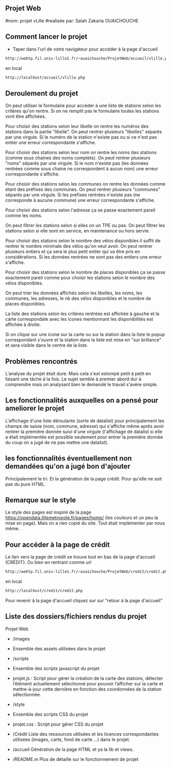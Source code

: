 ## Projet Web
#nom: projet vLille
#realisée par: Salah Zakaria OUAICHOUCHE
			   

## Comment lancer le projet
- Taper dans l'url de votre navigateur pour accéder à la page d'accueil
```sh
http://webtp.fil.univ-lille1.fr/~ouaichouche/ProjetWeb/accueil/vlille.php
```
en local
```sh
http://localhost/accueil/vlille.php
```

## Deroulement du projet
On peut utiliser le formulaire pour accéder à une liste de stations selon les critères qu'on rentre.
Si on ne remplit pas le formulaire toutes les stations vont être affichées.

Pour choisir des stations selon leur libelle on rentre les numéros des stations dans la partie "libelle".
On peut rentrer plusieurs "libelles" séparés par une virgule.
Si le numéro de la station n'existe pas ou si ce n'est pas entier une erreur correspondante s'affiche.

Pour choisir des stations selon leur nom on rentre les noms des stations (comme sous chaines des noms complets).
On peut rentrer plusieurs "noms" séparés par une virgule.
Si le nom n'existe pas (les données rentrées comme sous chaine ne correspondent à aucun nom) une erreur correspondante s'affiche.

Pour choisir des stations selon les communes on rentre les données comme étant des préfixes des communes.
On peut rentrer plusieurs "communes" séparés par une virgule.
Si les prefixes rentrées n'existe pas (ne corresponde à aucune commune) une erreur correspondante s'affiche.

Pour choisir des stations selon l'adresse ça se passe exactement pareil comme les noms.

On peut filtrer les stations selon si elles on un TPE ou pas.
On peut filtrer les stations selon si elle sont en service, en maintenance ou hors servie.

Pour choisir des stations selon le nombre des vélos disponibles il suffit de rentrer le nombre minimale des vélos qu'on veut avoir. On peut rentrer plusieurs entiers et ça sera le plus petit entier qui va être pris en considérations. Si les données rentrées ne sont pas des entiers une erreur s'affiche.

Pour choisir des stations selon le nombre de places disponibles ça se passe exactement pareil comme pour choisir les stations selon le nombre des vélos disponibles.

On peut trier les données affichés selon les libelles, les noms, les communes, les adresses, le nb des vélos disponibles et le nombre de places disponibles.

La liste des stations selon les critères rentrées est affichée à gauche et la carte correspondate avec les icones mentionnant les disponibilités est affichée à droite.

Si on clique sur une icone sur la carte ou sur la station dans la liste le popup correspondant s'ouvre et la station dans la liste est mise en "sur brillance" et sera visible dans le centre de la liste.

## Problèmes rencontrés
L'analyse du projet était dure. Mais cela s'est estompé petit à petit en faisant une tâche à la fois.
Le sujet semble à premier abord dur à comprendre mais on analysant bien le demandé le travail s'avère simple.

## Les fonctionnalités auxquelles on a pensé pour ameliorer le projet
L'affichage d'une liste déroulante (sorte de datalist) pour principalement les champs de saisie (nom, commune, adresse) qui s'affiche même après avoir rentrer la première donnée suivi d'une virgule (l'affichage de datalist si elle a était implémentée est possible seulement pour entrer la première donnée du coup on a jugé de ne pas mettre une datalist).


## les fonctionnalités éventuellement non demandées qu'on a jugé bon d'ajouter
Principalement le tri.
Et la génération de la page crédit. Pour qu'elle ne soit pas du pure HTML.

## Remarque sur le style
Le style des pages est inspiré de la page https://opendata.lillemetropole.fr/pages/home/ (les couleurs et un peu la mise en page). Mais on a rien copié du site. Tout était implémenter par nous même.

## Pour accéder à la page de crédit
Le lien vers la page de crédit se trouve tout en bas de la page d'accueil (CRÉDIT).
Ou bien en rentrant comme url
```sh
http://webtp.fil.univ-lille1.fr/~ouaichouche/ProjetWeb/credit/credit.php
```
en local
```sh
http://localhost/credit/credit.php
```
Pour revenir à la page d'accueil cliquez sur sur "retour à la page d'accueil"

## Liste des dossiers/fichiers rendus du projet

Projet Web
- /images
- Ensemble des assets utilisées dans le projet

- /scripts
- Ensemble des scripts javascript du projet
- projet.js : Script pour gérer la création de la carte des stations, détecter l’élément actuellement sélectionné pour pouvoir l’afficher sur la carte et mettre-à-jour cette dernière en fonction des coordonnées de la station sélectionnée.

- /style
- Ensemble des scripts CSS du projet
- projet.css : Script pour gérer CSS du projet

- /Crédit Liste des ressources utilisées et les licences correspondantes utilisées (images, carte, fond de carte …) dans le projet.

- /accueil Génération de la page HTML et ya la lib et views.

- /README.m Plus de détaille sur le fonctionnement de projet